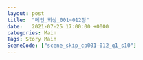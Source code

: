 ```yaml
---
layout: post
title:  "메인_회상_001~012장"
date:   2021-07-25 17:00:00 +0000
categories: Main
Tags: Story Main
SceneCode: ["scene_skip_cp001-012_q1_s10"]
---
```

